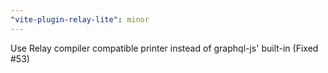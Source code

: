 ```yaml
---
"vite-plugin-relay-lite": minor
---
```


Use Relay compiler compatible printer instead of graphql-js' built-in (Fixed #53)

